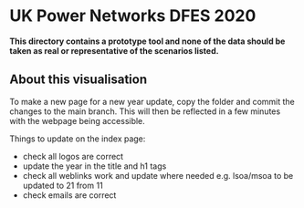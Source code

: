 # UK Power Networks DFES 2020

**This directory contains a prototype tool and none of the data should be taken as real or representative of the scenarios listed.**


## About this visualisation

To make a new page for a new year update, copy the folder and commit the changes to the main branch. This will then be reflected in a few minutes with the webpage being accessible.

Things to update on the index page:
- check all logos are correct
- update the year in the title and h1 tags
- check all weblinks work and update where needed e.g. lsoa/msoa to be updated to 21 from 11
- check emails are correct
